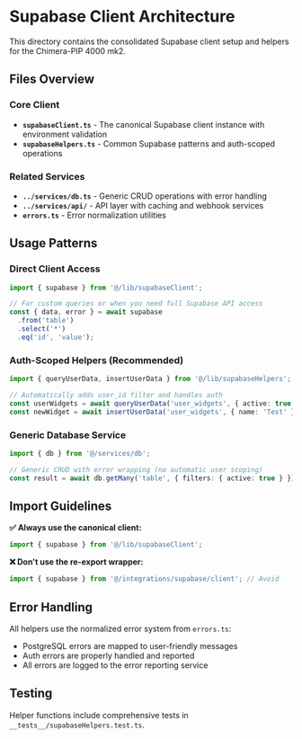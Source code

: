 # Supabase Client Architecture

This directory contains the consolidated Supabase client setup and helpers for the Chimera-PIP 4000 mk2.

## Files Overview

### Core Client
- **`supabaseClient.ts`** - The canonical Supabase client instance with environment validation
- **`supabaseHelpers.ts`** - Common Supabase patterns and auth-scoped operations

### Related Services  
- **`../services/db.ts`** - Generic CRUD operations with error handling
- **`../services/api/`** - API layer with caching and webhook services
- **`errors.ts`** - Error normalization utilities

## Usage Patterns

### Direct Client Access
```typescript
import { supabase } from '@/lib/supabaseClient';

// For custom queries or when you need full Supabase API access
const { data, error } = await supabase
  .from('table')
  .select('*')
  .eq('id', 'value');
```

### Auth-Scoped Helpers (Recommended)
```typescript
import { queryUserData, insertUserData } from '@/lib/supabaseHelpers';

// Automatically adds user_id filter and handles auth
const userWidgets = await queryUserData('user_widgets', { active: true });
const newWidget = await insertUserData('user_widgets', { name: 'Test' });
```

### Generic Database Service
```typescript
import { db } from '@/services/db';

// Generic CRUD with error wrapping (no automatic user scoping)
const result = await db.getMany('table', { filters: { active: true } });
```

## Import Guidelines

**✅ Always use the canonical client:**
```typescript
import { supabase } from '@/lib/supabaseClient';
```

**❌ Don't use the re-export wrapper:**
```typescript
import { supabase } from '@/integrations/supabase/client'; // Avoid
```

## Error Handling

All helpers use the normalized error system from `errors.ts`:
- PostgreSQL errors are mapped to user-friendly messages
- Auth errors are properly handled and reported
- All errors are logged to the error reporting service

## Testing

Helper functions include comprehensive tests in `__tests__/supabaseHelpers.test.ts`.